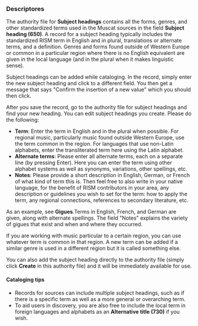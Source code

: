 ### Descriptores
The authority file for **Subject headings** contains all the forms, genres, and other standardized terms used in the Muscat sources in the field **Subject heading (650)**. A record for a subject heading typically includes the standardized RISM term in English and in plural, translations or alternate terms, and a definition. Genres and forms found outside of Western Europe or common in a particular region where there is no English equivalent are given in the local language (and in the plural when it makes linguistic sense).

Subject headings can be added while cataloging. In the record, simply enter the new subject heading and click to a different field. You then get a message that says "Confirm the insertion of a new value" which you should then click.

After you save the record, go to the authority file for subject headings and find your new heading. You can edit subject headings you create. Please do the following:
- **Term**: Enter the term in English and in the plural when possible. For regional music, particularly music found outside Western Europe, use the term common in the region. For languages that use non-Latin alphabets, enter the transliterated term here using the Latin alphabet.
- **Alternate terms**: Please enter all alternate terms, each on a separate line (by pressing Enter). Here you can enter the term using other alphabet systems as well as synonyms, variations, other spellings, etc.
- **Notes**: Please provide a short description in English, German, or French of what kind of term this is. Then feel free to also write in your native language, for the benefit of RISM contributors in your area, any description or guidelines you wish to set for the term: how to apply the term, any regional connections, references to secondary literature, etc.

As an example, see **Gigues**.Terms in English, French, and German are given, along with alternate spellings. The field "Notes" explains the variety of gigues that exist and when and where they occurred.

If you are working with music particular to a certain region, you can use whatever term is common in that region. A new term can be added if a similar genre is used in a different region but it is called something else.

You can also add the subject heading directly to the authority file (simply click **Create** in this authority file) and it will be immediately available for use.

#### Cataloging tips
- Records for sources can include multiple subject headings, such as if there is a specific term as well as a more general or overarching term.
- To aid users in discovery, you are also free to include the local term in foreign languages and alphabets as an **Alternative title (730)** if you wish.
